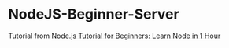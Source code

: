 # NodeJS-Beginner-Server
Tutorial from [Node.js Tutorial for Beginners: Learn Node in 1 Hour](https://youtu.be/TlB_eWDSMt4)
